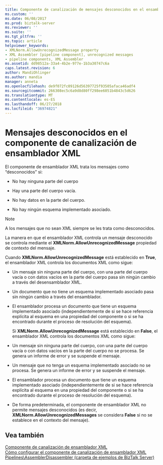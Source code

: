 ```yaml
---
title: Componente de canalización de mensajes desconocidos en el ensamblador XML | Microsoft Docs
ms.custom: ''
ms.date: 06/08/2017
ms.prod: biztalk-server
ms.reviewer: ''
ms.suite: ''
ms.tgt_pltfrm: ''
ms.topic: article
helpviewer_keywords:
- XMLNorm.AllowUnrecognizedMessage property
- XML Assembler [pipeline component], unrecognized messages
- pipeline components, XML Assembler
ms.assetid: dd98512a-33a4-4b2e-977e-1b3a30747c6a
caps.latest.revision: 6
author: MandiOhlinger
ms.author: mandia
manager: anneta
ms.openlocfilehash: de9f072fc09126d56397725f93505afaca46adf4
ms.sourcegitcommit: 266308ec5c6a9d8d80ff298ee6051b4843c5d626
ms.translationtype: MT
ms.contentlocale: es-ES
ms.lasthandoff: 06/27/2018
ms.locfileid: "36974821"
---
```

# <a name="unrecognized-messages-in-the-xml-assembler-pipeline-component"></a>Mensajes desconocidos en el componente de canalización de ensamblador XML
El componente de ensamblador XML trata los mensajes como “desconocidos” si:  
  
-   No hay ninguna parte del cuerpo  
  
-   Hay una parte del cuerpo vacía.  
  
-   No hay datos en la parte del cuerpo.  
  
-   No hay ningún esquema implementado asociado.  
  
> [!NOTE]
>  A los mensajes que no sean XML siempre se les trata como desconocidos.  
  
 La manera en que el ensamblador XML controla un mensaje desconocido se controla mediante el **XMLNorm.AllowUnrecognizedMessage** propiedad de contexto del mensaje.  
  
 Cuando **XMLNorm.AllowUnrecognizedMessage** está establecido en **True**, el ensamblador XML controla los documentos XML como sigue:  
  
- Un mensaje sin ninguna parte del cuerpo, con una parte del cuerpo vacía o con datos vacíos en la parte del cuerpo pasa sin ningún cambio a través del desensamblador XML.  
  
- Un documento que no tiene un esquema implementado asociado pasa sin ningún cambio a través del ensamblador.  
  
- El ensamblador procesa un documento que tiene un esquema implementado asociado (independientemente de si se hace referencia explícita al esquema en una propiedad del componente o si se ha encontrado durante el proceso de resolución del esquema).  
  
  Si **XMLNorm.AllowUnrecognizedMessage** está establecido en **False**, el ensamblador XML controla los documentos XML como sigue:  
  
- Un mensaje sin ninguna parte del cuerpo, con una parte del cuerpo vacía o con datos vacíos en la parte del cuerpo no se procesa. Se genera un informe de error y se suspende el mensaje.  
  
- Un mensaje que no tenga un esquema implementado asociado no se procesa. Se genera un informe de error y se suspende el mensaje.  
  
- El ensamblador procesa un documento que tiene un esquema implementado asociado (independientemente de si se hace referencia explícita al esquema en una propiedad del componente o si se ha encontrado durante el proceso de resolución del esquema).  
  
- De forma predeterminada, el componente de ensamblador XML no permite mensajes desconocidos (es decir, **XMLNorm.AllowUnrecognizedMessages** se considera **False** si no se establece en el contexto del mensaje).  
  
## <a name="see-also"></a>Vea también  
 [Componente de canalización de ensamblador XML](../core/xml-assembler-pipeline-component.md)   
 [Cómo configurar el componente de canalización de ensamblador XML](../core/how-to-configure-the-xml-assembler-pipeline-component.md)   
 [Pipelines\AssemblerDisassembler (carpeta de ejemplos de BizTalk Server)](../core/pipelines-assemblerdisassembler-biztalk-server-samples-folder.md)